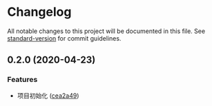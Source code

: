 # Changelog

All notable changes to this project will be documented in this file. See [standard-version](https://github.com/conventional-changelog/standard-version) for commit guidelines.

## 0.2.0 (2020-04-23)


### Features

* 项目初始化 ([cea2a49](https://github.com/HarryQQ/qhr-template/commit/cea2a499b8641c9c86a551133424e51188a37332))
